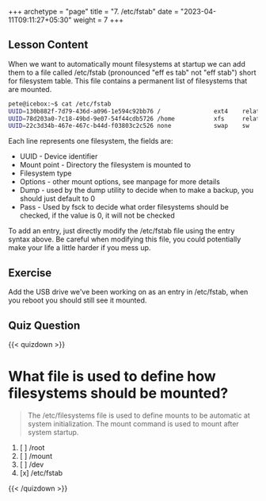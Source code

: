+++
archetype = "page"
title = "7. /etc/fstab"
date = "2023-04-11T09:11:27+05:30"
weight = 7
+++

## Lesson Content

When we want to automatically mount filesystems at startup we can add them to a file called /etc/fstab (pronounced "eff es tab" not "eff stab") short for filesystem table. This file contains a permanent list of filesystems that are mounted.


```bash
pete@icebox:~$ cat /etc/fstab
UUID=130b882f-7d79-436d-a096-1e594c92bb76 /               ext4    relatime,errors=remount-ro 0       1
UUID=78d203a0-7c18-49bd-9e07-54f44cdb5726 /home           xfs     relatime        0       2
UUID=22c3d34b-467e-467c-b44d-f03803c2c526 none            swap    sw              0       0
```


Each line represents one filesystem, the fields are: 

* UUID - Device identifier
* Mount point - Directory the filesystem is mounted to
* Filesystem type
* Options - other mount options, see manpage for more details
* Dump - used by the dump utility to decide when to make a backup, you should just default to 0
* Pass - Used by fsck to decide what order filesystems should be checked, if the value is 0, it will not be checked



To add an entry, just directly modify the /etc/fstab file using the entry syntax above. Be careful when modifying this file, you could potentially make your life a little harder if you mess up.

## Exercise

Add the USB drive we've been working on as an entry in /etc/fstab, when you reboot you should still see it mounted. 

## Quiz Question

{{< quizdown >}}

# What file is used to define how filesystems should be mounted? 

> The /etc/filesystems file is used to define mounts to be automatic at system initialization. The mount command is used to mount after system startup.

1. [ ] /root
2. [ ] /mount
3. [ ] /dev
4. [x] /etc/fstab

{{< /quizdown >}}
